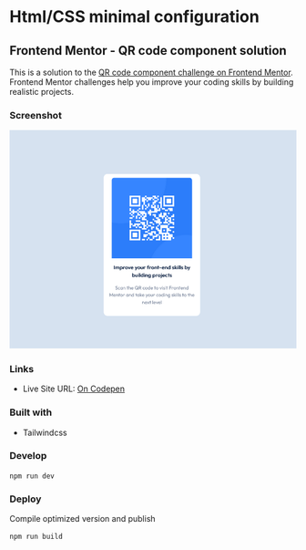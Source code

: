 # Html/CSS minimal configuration

## Frontend Mentor - QR code component solution

This is a solution to the [QR code component challenge on Frontend Mentor](https://www.frontendmentor.io/challenges/qr-code-component-iux_sIO_H). Frontend Mentor challenges help you improve your coding skills by building realistic projects. 


### Screenshot

![Live server view](QRcode-screen.png)

### Links

- Live Site URL: [On Codepen](https://codepen.io/kempirbaev-kairat/pen/ExLGWNR)

### Built with

- Tailwindcss


### Develop

```
npm run dev

```

### Deploy 

Compile optimized version and publish  

```
npm run build
```
